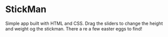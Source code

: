 # StickMan
Simple app built with HTML and CSS.
Drag the sliders to change the height and weight og the stickman.
There a re a few easter eggs to find!
